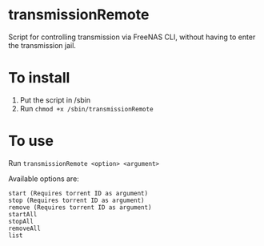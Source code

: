 # transmissionRemote

Script for controlling transmission via FreeNAS CLI, without having to enter the transmission jail.

# To install

1. Put the script in /sbin
2. Run `chmod +x /sbin/transmissionRemote`

# To use

Run `transmissionRemote <option> <argument>`

Available options are:

    start (Requires torrent ID as argument)
    stop (Requires torrent ID as argument)
    remove (Requires torrent ID as argument)
    startAll
    stopAll
    removeAll
    list

